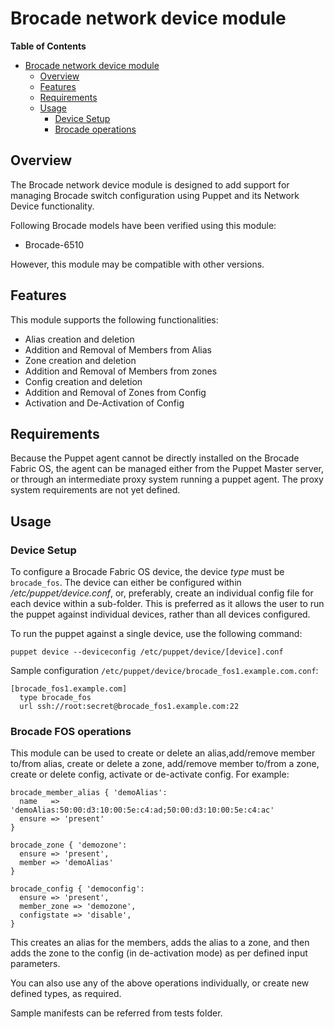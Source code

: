 # Brocade network device module

**Table of Contents**

- [Brocade network device module](#Brocade-network-device-module)
	- [Overview](#overview)
	- [Features](#features)
	- [Requirements](#requirements)
	- [Usage](#usage)
		- [Device Setup](#device-setup)
		- [Brocade operations](#Brocade-operations)

## Overview
The Brocade network device module is designed to add support for managing Brocade switch configuration using Puppet and its Network Device functionality.

Following Brocade models have been verified using this module:
- Brocade-6510

However, this module may be compatible with other versions.

## Features
This module supports the following functionalities:

 * Alias creation and deletion
 * Addition and Removal of Members from Alias
 * Zone creation and deletion
 * Addition and Removal of Members from zones
 * Config creation and deletion
 * Addition and Removal of Zones from Config
 * Activation and De-Activation of Config


## Requirements
Because the Puppet agent cannot be directly installed on the Brocade Fabric OS, the agent can be managed either from the Puppet Master server,
or through an intermediate proxy system running a puppet agent. The proxy system requirements are not yet defined.

## Usage

### Device Setup
To configure a Brocade Fabric OS device, the device *type* must be `brocade_fos`.
The device can either be configured within */etc/puppet/device.conf*, or, preferably, create an individual config file for each device within a sub-folder.
This is preferred as it allows the user to run the puppet against individual devices, rather than all devices configured.

To run the puppet against a single device, use the following command:

    puppet device --deviceconfig /etc/puppet/device/[device].conf

Sample configuration `/etc/puppet/device/brocade_fos1.example.com.conf`:

    [brocade_fos1.example.com]
      type brocade_fos
      url ssh://root:secret@brocade_fos1.example.com:22

### Brocade FOS operations
This module can be used to create or delete an alias,add/remove member to/from alias, create or delete a zone, add/remove member to/from a zone, create or delete config, activate or de-activate config.
For example:

    brocade_member_alias { 'demoAlias':
      name   => 'demoAlias:50:00:d3:10:00:5e:c4:ad;50:00:d3:10:00:5e:c4:ac'
      ensure => 'present'
    }

    brocade_zone { 'demozone':
      ensure => 'present',
      member => 'demoAlias'
    }

    brocade_config { 'democonfig':
      ensure => 'present',
      member_zone => 'demozone',
      configstate => 'disable',
    }

This creates an alias for the members, adds the alias to a zone, and then adds the zone to the config (in de-activation mode) as per defined input parameters.

You can also use any of the above operations individually, or create new defined types, as required. 

Sample manifests can be referred from tests folder.
